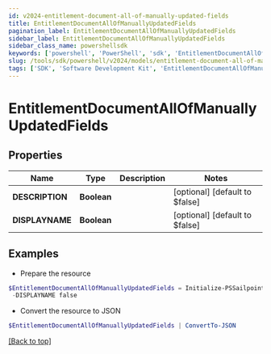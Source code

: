 ```yaml
---
id: v2024-entitlement-document-all-of-manually-updated-fields
title: EntitlementDocumentAllOfManuallyUpdatedFields
pagination_label: EntitlementDocumentAllOfManuallyUpdatedFields
sidebar_label: EntitlementDocumentAllOfManuallyUpdatedFields
sidebar_class_name: powershellsdk
keywords: ['powershell', 'PowerShell', 'sdk', 'EntitlementDocumentAllOfManuallyUpdatedFields', 'V2024EntitlementDocumentAllOfManuallyUpdatedFields'] 
slug: /tools/sdk/powershell/v2024/models/entitlement-document-all-of-manually-updated-fields
tags: ['SDK', 'Software Development Kit', 'EntitlementDocumentAllOfManuallyUpdatedFields', 'V2024EntitlementDocumentAllOfManuallyUpdatedFields']
---
```



# EntitlementDocumentAllOfManuallyUpdatedFields

## Properties

Name | Type | Description | Notes
------------ | ------------- | ------------- | -------------
**DESCRIPTION** | **Boolean** |  | [optional] [default to $false]
**DISPLAYNAME** | **Boolean** |  | [optional] [default to $false]

## Examples

- Prepare the resource
```powershell
$EntitlementDocumentAllOfManuallyUpdatedFields = Initialize-PSSailpoint.V2024EntitlementDocumentAllOfManuallyUpdatedFields  -DESCRIPTION false `
 -DISPLAYNAME false
```

- Convert the resource to JSON
```powershell
$EntitlementDocumentAllOfManuallyUpdatedFields | ConvertTo-JSON
```


[[Back to top]](#) 

